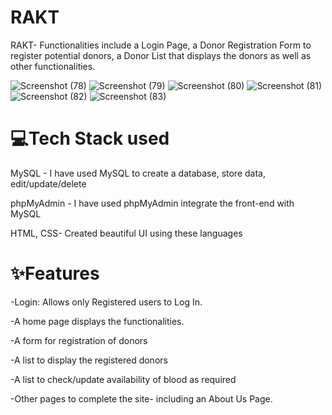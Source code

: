 # RAKT

RAKT- Functionalities include a Login Page, a Donor Registration Form to register potential donors, a Donor List that displays the donors as well as other functionalities. 

![Screenshot (78)](https://github.com/kritvisharma/RAKT/assets/129278877/bc914f21-a0b3-4ea2-94da-e30459abff32)
![Screenshot (79)](https://github.com/kritvisharma/RAKT/assets/129278877/f07cf178-6050-42ab-9c6f-4ca38849d6c0)
![Screenshot (80)](https://github.com/kritvisharma/RAKT/assets/129278877/98af2a88-4d71-4bba-b476-7cd91457f20c)
![Screenshot (81)](https://github.com/kritvisharma/RAKT/assets/129278877/c136ca72-f372-40e0-be40-bbd35f55f923)
![Screenshot (82)](https://github.com/kritvisharma/RAKT/assets/129278877/b3d36698-3087-4faf-b6cc-004f14e48e7f)
![Screenshot (83)](https://github.com/kritvisharma/RAKT/assets/129278877/8ec6d620-7cd1-431f-a640-557e2692ec81)

# 💻Tech Stack used

MySQL - I have used MySQL to create a database, store data, edit/update/delete

phpMyAdmin - I have used phpMyAdmin integrate the front-end with MySQL

HTML, CSS- Created beautiful UI using these languages

# ✨Features

-Login: Allows only Registered users to Log In.

-A home page displays the functionalities. 

-A form for registration of donors

-A list to display the registered donors 

-A list to check/update availability of blood as required 

-Other pages to complete the site- including an About Us Page.

